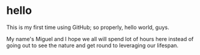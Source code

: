 # hello
This is my first time using GitHub; so properly, hello world, guys.

My name's Miguel and I hope we all will spend lot of hours here instead of going out to see the nature and get round to leveraging our lifespan.
